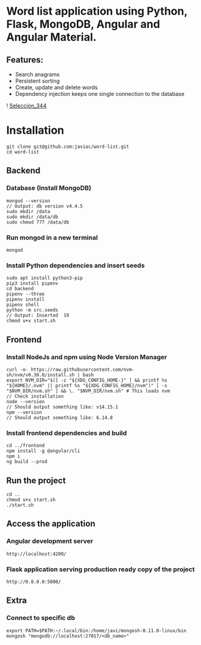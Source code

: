 # Word list application using Python, Flask, MongoDB, Angular and Angular Material.
## Features:
- Search anagrams
- Persistent sorting
- Create, update and delete words
- Dependency injection keeps one single connection to the database

! [Selección_344](https://user-images.githubusercontent.com/8288832/115359701-38e09580-a1bf-11eb-9058-75cf38aa4fb3.png)

# Installation

    git clone git@github.com:javiac/word-list.git
    cd word-list

## Backend

### Database (Install MongoDB)
    mongod --version
    // Output: db version v4.4.5
    sudo mkdir /data
    sudo mkdir /data/db
    sudo chmod 777 /data/db

### Run mongod in a new terminal
    mongod

### Install Python dependencies and insert seeds
    sudo apt install python3-pip
    pip3 install pipenv
    cd backend
    pipenv --three
    pipenv install
    pipenv shell
    python -m src.seeds
    // Output: Inserted  19
    chmod u+x start.sh

## Frontend
### Install NodeJs and npm using Node Version Manager
    curl -o- https://raw.githubusercontent.com/nvm-sh/nvm/v0.38.0/install.sh | bash
    export NVM_DIR="$([ -z "${XDG_CONFIG_HOME-}" ] && printf %s "${HOME}/.nvm" || printf %s "${XDG_CONFIG_HOME}/nvm")" [ -s "$NVM_DIR/nvm.sh" ] && \. "$NVM_DIR/nvm.sh" # This loads nvm
    // Check installation
    node --version
    // Should output something like: v14.15.1
    npm --version
    // Should output something like: 6.14.8
### Install frontend dependencies and build
    cd ../frontend
    npm install -g @angular/cli
    npm i
    ng build --prod

## Run the project
    cd ..
    chmod u+x start.sh
    ./start.sh

## Access the application 
### Angular development server
    http://localhost:4200/
### Flask application serving production ready copy of the project
    http://0.0.0.0:5000/


## Extra
### Connect to specific db
    export PATH=$PATH:~/.local/bin:/home/javi/mongosh-0.11.0-linux/bin
    mongosh "mongodb://localhost:27017/<db_name>"
